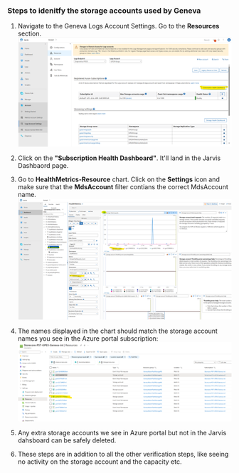 ### Steps to idenitfy the storage accounts used by Geneva

1. Navigate to the Geneva Logs Account Settings. Go to the **Resources** section.
![Geneva Logs Account Settings](..../../../docs/images/geneva-storage/log-acc-settings.png)

2. Click on the **"Subscription Health Dashboard"**. It'll land in the Jarvis Dashbaord page.
3. Go to **HealthMetrics-Resource** chart. Click on the **Settings** icon and make sure that the **MdsAccount** filter contians the correct MdsAccount name.
![Geneva Storage Dashboard](..../../../docs/images/geneva-storage/geneva-storage-dash.png)

4. The names displayed in the chart should match the storage account names you see  in the Azure portal subscription:
![Geneva Storage Dashboard](..../../../docs/images/geneva-storage/subscription-storage-accounts.png)

5. Any extra storage accounts we see in Azure portal but not in the Jarvis dahsboard can be safely deleted.

6. These steps are in addition to all the other verification steps, like seeing no activity on the storage account and the capacity etc.